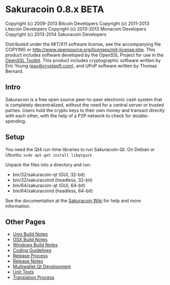 Sakuracoin 0.8.x BETA
=====================

Copyright (c) 2009-2013 Bitcoin Developers
Copyright (c) 2011-2013 Litecoin Developers
Copyright (c) 2013-2013 Monacoin Developers
Copyright (c) 2013-2014 Sakuracoin Developers

Distributed under the MIT/X11 software license, see the accompanying
file COPYING or http://www.opensource.org/licenses/mit-license.php.
This product includes software developed by the OpenSSL Project for use in the [OpenSSL Toolkit](http://www.openssl.org/). This product includes
cryptographic software written by Eric Young ([eay@cryptsoft.com](mailto:eay@cryptsoft.com)), and UPnP software written by Thomas Bernard.


Intro
---------------------
Sakuracoin is a free open source peer-to-peer electronic cash system that is
completely decentralized, without the need for a central server or trusted
parties.  Users hold the crypto keys to their own money and transact directly
with each other, with the help of a P2P network to check for double-spending.


Setup
---------------------
You need the Qt4 run-time libraries to run Sakuracoin-Qt. On Debian or Ubuntu:
	`sudo apt-get install libqtgui4`

Unpack the files into a directory and run:

- bin/32/sakuracoin-qt (GUI, 32-bit)
- bin/32/sakuracoind (headless, 32-bit)
- bin/64/sakuracoin-qt (GUI, 64-bit)
- bin/64/sakuracoind (headless, 64-bit)

See the documentation at the [Sakuracoin Wiki](http://github.com/ohac/sakuracoin/wiki)
for help and more information.


Other Pages
---------------------
- [Unix Build Notes](build-unix.md)
- [OSX Build Notes](build-osx.md)
- [Windows Build Notes](build-msw.md)
- [Coding Guidelines](coding.md)
- [Release Process](release-process.md)
- [Release Notes](release-notes.md)
- [Multiwallet Qt Development](multiwallet-qt.md)
- [Unit Tests](unit-tests.md)
- [Translation Process](translation_process.md)
